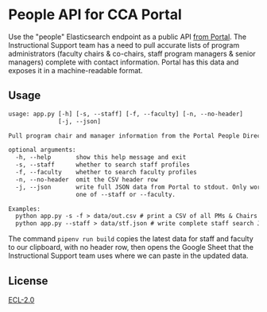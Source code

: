 # People API for CCA Portal

Use the "people" Elasticsearch endpoint as a public API [from Portal](https://portal.cca.edu/people/). The Instructional Support team has a need to pull accurate lists of program administrators (faculty chairs & co-chairs, staff program managers & senior managers) complete with contact information. Portal has this data and exposes it in a machine-readable format.

## Usage

```txt
usage: app.py [-h] [-s, --staff] [-f, --faculty] [-n, --no-header]
              [-j, --json]

Pull program chair and manager information from the Portal People Directory. Writes CSV text to stdout by default.

optional arguments:
  -h, --help       show this help message and exit
  -s, --staff      whether to search staff profiles
  -f, --faculty    whether to search faculty profiles
  -n, --no-header  omit the CSV header row
  -j, --json       write full JSON data from Portal to stdout. Only works with
                   one of --staff or --faculty.

Examples:
  python app.py -s -f > data/out.csv # print a CSV of all PMs & Chairs
  python app.py --staff > data/stf.json # write complete staff search JSON to file
```

The command `pipenv run build` copies the latest data for staff and faculty to our clipboard, with no header row, then opens the Google Sheet that the Instructional Support team uses where we can paste in the updated data.

## License

[ECL-2.0](https://opensource.org/licenses/ECL-2.0)
